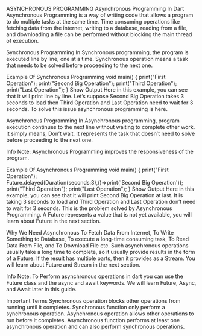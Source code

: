 ASYNCHRONOUS PROGRAMMING
Asynchronous Programming In Dart
Asynchronous Programming is a way of writing code that allows a program to do multiple tasks at the same time. Time consuming operations like fetching data from the internet, writing to a database, reading from a file, and downloading a file can be performed without blocking the main thread of execution.

Synchronous Programming
In Synchronous programming, the program is executed line by line, one at a time. Synchronous operation means a task that needs to be solved before proceeding to the next one.

Example Of Synchronous Programming
void main() {
  print("First Operation"); 
  print("Second Big Operation"); 
  print("Third Operation"); 
  print("Last Operation"); 
}
 Show Output
Here in this example, you can see that it will print line by line. Let’s suppose Second Big Operation takes 3 seconds to load then Third Operation and Last Operation need to wait for 3 seconds. To solve this issue asynchronous programming is here.


Asynchronous Programming
In Asynchronous programming, program execution continues to the next line without waiting to complete other work. It simply means, Don’t wait. It represents the task that doesn’t need to solve before proceeding to the next one.

 Info
Note: Asynchronous Programming improves the responsiveness of the program.

Example Of Asynchronous Programming
void main() {
  print("First Operation");   
  Future.delayed(Duration(seconds:3),()=>print('Second Big Operation'));
  print("Third Operation"); 
  print("Last Operation"); 
}
 Show Output
Here in this example, you can see that it will print Second Big Operation at last. It is taking 3 seconds to load and Third Operation and Last Operation don’t need to wait for 3 seconds. This is the problem solved by Asynchronous Programming. A Future represents a value that is not yet available, you will learn about Future in the next section.


Why We Need Asynchronous
To Fetch Data From Internet,
To Write Something to Database,
To execute a long-time consuming task,
To Read Data From File, and
To Download File etc.
Such asynchronous operations usually take a long time to complete, so it usually provide results in the form of a Future. If the result has multiple parts, then it provides as a Stream. You will learn about Future and Stream in the next section.

 Info
Note: To Perform asynchronous operations in dart you can use the Future class and the async and await keywords. We will learn Future, Async, and Await later in this guide.

Important Terms
Synchronous operation blocks other operations from running until it completes.
Synchronous function only perform a synchronous operation.
Asynchronous operation allows other operations to run before it completes.
Asynchronous function performs at least one asynchronous operation and can also perform synchronous operations.